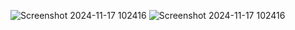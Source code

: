 ![Screenshot 2024-11-17 102416](https://github.com/user-attachments/assets/37db9a7c-18e8-439a-802d-ef0291a3898c)
![Screenshot 2024-11-17 102416](https://github.com/user-attachments/assets/5030bb83-1f39-4231-9781-a52328f86ef9)
